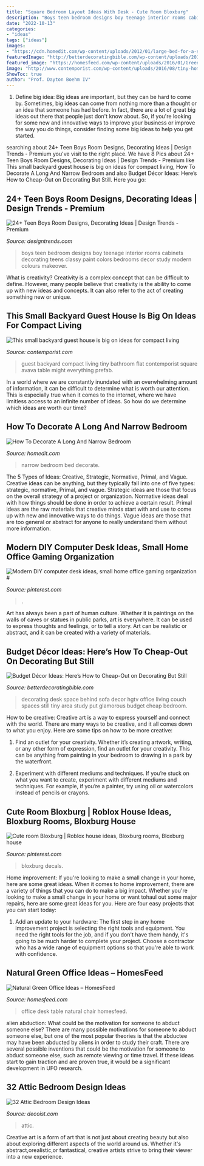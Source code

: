 ```yaml
---
title: "Square Bedroom Layout Ideas With Desk - Cute Room Bloxburg"
description: "Boys teen bedroom designs boy teenage interior rooms cabinets decorating teens classy paint colors bedrooms decor study modern colours makeover"
date: "2022-10-13"
categories:
- "ideas"
tags: ["ideas"]
images:
- "https://cdn.homedit.com/wp-content/uploads/2012/01/large-bed-for-a-small-room.jpg"
featuredImage: "http://betterdecoratingbible.com/wp-content/uploads/2016/03/desk-behind-sofa-decor-ideas-small-space.jpg"
featured_image: "https://homesfeed.com/wp-content/uploads/2016/01/Green-Office-Ideas-For-Desk-With-White-Chair-And-Table-Lamp.jpg"
image: "http://www.contemporist.com/wp-content/uploads/2016/08/tiny-home_020816_04-800x934.jpg"
ShowToc: true
author: "Prof. Dayton Boehm IV"
---
```



1. Define big idea:
Big ideas are important, but they can be hard to come by. Sometimes, big ideas can come from nothing more than a thought or an idea that someone has had before. In fact, there are a lot of great big ideas out there that people just don't know about. So, if you're looking for some new and innovative ways to improve your business or improve the way you do things, consider finding some big ideas to help you get started.

	

		
searching about 24+ Teen Boys Room Designs, Decorating Ideas | Design Trends - Premium you've visit to the right place. We have 8 Pics about 24+ Teen Boys Room Designs, Decorating Ideas | Design Trends - Premium like This small backyard guest house is big on ideas for compact living, How To Decorate A Long And Narrow Bedroom and also Budget Décor Ideas: Here’s How to Cheap-Out on Decorating But Still. Here you go:
		
    
## 24+ Teen Boys Room Designs, Decorating Ideas | Design Trends - Premium

<img loading=lazy src="https://images.designtrends.com/wp-content/uploads/2016/03/24083649/Classy-Teen-Boys-Bedroom-Ideas.jpg" onerror="this.onerror=null;this.src='https://tse3.mm.bing.net/th?id=OIP.vLExyvzSCCxFAEDxm0yuKQHaE8&amp;pid=15.1';" alt="24+ Teen Boys Room Designs, Decorating Ideas | Design Trends - Premium">

_Source: designtrends.com_

>boys teen bedroom designs boy teenage interior rooms cabinets decorating teens classy paint colors bedrooms decor study modern colours makeover. 

	

What is creativity?
Creativity is a complex concept that can be difficult to define. However, many people believe that creativity is the ability to come up with new ideas and concepts. It can also refer to the act of creating something new or unique.

    
## This Small Backyard Guest House Is Big On Ideas For Compact Living

<img loading=lazy src="http://www.contemporist.com/wp-content/uploads/2016/08/tiny-home_020816_04-800x934.jpg" onerror="this.onerror=null;this.src='https://tse2.mm.bing.net/th?id=OIP.AHtlFQtg86pjJPvlZtHDdgHaIp&amp;pid=15.1';" alt="This small backyard guest house is big on ideas for compact living">

_Source: contemporist.com_

>guest backyard compact living tiny bathroom flat contemporist square avava table might everything prefab. 

	

In a world where we are constantly inundated with an overwhelming amount of information, it can be difficult to determine what is worth our attention. This is especially true when it comes to the internet, where we have limitless access to an infinite number of ideas. So how do we determine which ideas are worth our time?

    
## How To Decorate A Long And Narrow Bedroom

<img loading=lazy src="https://cdn.homedit.com/wp-content/uploads/2012/01/large-bed-for-a-small-room.jpg" onerror="this.onerror=null;this.src='https://tse3.mm.bing.net/th?id=OIP.FhDofGrkR1c6hd7KJ6G8lgHaGx&amp;pid=15.1';" alt="How To Decorate A Long And Narrow Bedroom">

_Source: homedit.com_

>narrow bedroom bed decorate. 

	

The 5 Types of Ideas: Creative, Strategic, Normative, Primal, and Vague.
Creative ideas can be anything, but they typically fall into one of five types: strategic, normative, Primal, and vague. 
Strategic ideas are those that focus on the overall strategy of a project or organization. Normative ideas deal with how things should be done in order to achieve a certain result. Primal ideas are the raw materials that creative minds start with and use to come up with new and innovative ways to do things. Vague ideas are those that are too general or abstract for anyone to really understand them without more information.

    
## Modern DIY Computer Desk Ideas, Small Home Office Gaming Organization #

<img loading=lazy src="https://i.pinimg.com/736x/64/b9/40/64b9409158c235c9baacc1f905c3a929.jpg" onerror="this.onerror=null;this.src='https://tse4.mm.bing.net/th?id=OIP.yy1kWNQTzbLHFBMYwX82IwHaJ4&amp;pid=15.1';" alt="Modern DIY computer desk ideas, small home office gaming organization #">

_Source: pinterest.com_

>. 

	

Art has always been a part of human culture. Whether it is paintings on the walls of caves or statues in public parks, art is everywhere. It can be used to express thoughts and feelings, or to tell a story. Art can be realistic or abstract, and it can be created with a variety of materials.

    
## Budget Décor Ideas: Here’s How To Cheap-Out On Decorating But Still

<img loading=lazy src="http://betterdecoratingbible.com/wp-content/uploads/2016/03/desk-behind-sofa-decor-ideas-small-space.jpg" onerror="this.onerror=null;this.src='https://tse1.mm.bing.net/th?id=OIP.x7O7Dq5bhAFzq5FepW2bwAHaJ3&amp;pid=15.1';" alt="Budget Décor Ideas: Here’s How to Cheap-Out on Decorating But Still">

_Source: betterdecoratingbible.com_

>decorating desk space behind sofa decor hgtv office living couch spaces still tiny area study put glamorous budget cheap bedroom. 

	

How to be creative:
Creative art is a way to express yourself and connect with the world. There are many ways to be creative, and it all comes down to what you enjoy. Here are some tips on how to be more creative:
1. Find an outlet for your creativity. Whether it’s creating artwork, writing, or any other form of expression, find an outlet for your creativity. This can be anything from painting in your bedroom to drawing in a park by the waterfront.

2. Experiment with different mediums and techniques. If you’re stuck on what you want to create, experiment with different mediums and techniques. For example, if you’re a painter, try using oil or watercolors instead of pencils or crayons.

    
## Cute Room Bloxburg | Roblox House Ideas, Bloxburg Rooms, Bloxburg House

<img loading=lazy src="https://i.pinimg.com/736x/c2/71/5a/c2715a0e403d351fb887bd3323a0a715.jpg" onerror="this.onerror=null;this.src='https://tse2.mm.bing.net/th?id=OIP.WrxLI6bH4jvSJkVrEPkRqAHaEE&amp;pid=15.1';" alt="Cute room Bloxburg | Roblox house ideas, Bloxburg rooms, Bloxburg house">

_Source: pinterest.com_

>bloxburg decals. 

	

Home improvement: If you're looking to make a small change in your home, here are some great ideas.
When it comes to home improvement, there are a variety of things that you can do to make a big impact. Whether you're looking to make a small change in your home or want tohaul out some major repairs, here are some great ideas for you. Here are four easy projects that you can start today:
1) Add an update to your hardware: The first step in any home improvement project is selecting the right tools and equipment. You need the right tools for the job, and if you don't have them handy, it's going to be much harder to complete your project. Choose a contractor who has a wide range of equipment options so that you're able to work with confidence.

    
## Natural Green Office Ideas – HomesFeed

<img loading=lazy src="https://homesfeed.com/wp-content/uploads/2016/01/Green-Office-Ideas-For-Desk-With-White-Chair-And-Table-Lamp.jpg" onerror="this.onerror=null;this.src='https://tse1.mm.bing.net/th?id=OIP.68xc6Zv30z4WfPA0Spw0WwHaJ3&amp;pid=15.1';" alt="Natural Green Office Ideas – HomesFeed">

_Source: homesfeed.com_

>office desk table natural chair homesfeed. 

	

alien abduction: What could be the motivation for someone to abduct someone else?
There are many possible motivations for someone to abduct someone else, but one of the most popular theories is that the abductee may have been abducted by aliens in order to study their craft. There are several possible inventions that could be the motivation for someone to abduct someone else, such as remote viewing or time travel. If these ideas start to gain traction and are proven true, it would be a significant development in UFO research.

    
## 32 Attic Bedroom Design Ideas

<img loading=lazy src="https://cdn.decoist.com/wp-content/uploads/2012/03/blue-attic-bedroom.jpg" onerror="this.onerror=null;this.src='https://tse1.mm.bing.net/th?id=OIP.SsS5enS1g35H__f5afM6rAHaJ4&amp;pid=15.1';" alt="32 Attic Bedroom Design Ideas">

_Source: decoist.com_

>attic. 

	

Creative art is a form of art that is not just about creating beauty but also about exploring different aspects of the world around us. Whether it's abstract,orealistic,or fantastical, creative artists strive to bring their viewer into a new experience.

